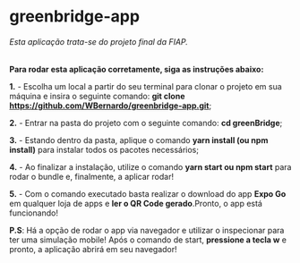 # greenbridge-app

###### Esta aplicação trata-se do projeto final da FIAP. ######

**Para rodar esta aplicação corretamente, siga as instruções abaixo:**

**1.** - Escolha um local a partir do seu terminal para clonar o projeto em sua máquina e insira o seguinte comando: **git clone https://github.com/WBernardo/greenbridge-app.git**;

**2.** - Entrar na pasta do projeto com o seguinte comando: **cd greenBridge**;

**3.** - Estando dentro da pasta, aplique o comando **yarn install (ou npm install)** para instalar todos os pacotes necessários;

**4.** - Ao finalizar a instalação, utilize o comando **yarn start ou npm start** para rodar o bundle e, finalmente, a aplicar rodar!

**5.** - Com o comando executado basta realizar o download do app **Expo Go** em qualquer loja de apps e **ler o QR Code gerado**.Pronto, o app está funcionando! 

**P.S**: Há a opção de rodar o app via navegador e utilizar o inspecionar para ter uma simulação mobile! Após o comando de start, **pressione a tecla w** e pronto,
a aplicação abrirá em seu navegador!
